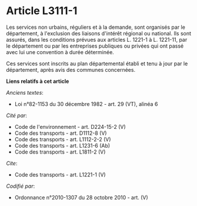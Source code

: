 # Article L3111-1

Les services non urbains, réguliers et à la demande, sont organisés par le département, à l'exclusion des liaisons d'intérêt
régional ou national. Ils sont assurés, dans les conditions prévues aux articles L. 1221-1 à L. 1221-11, par le département
ou par les entreprises publiques ou privées qui ont passé avec lui une convention à durée déterminée. 

Ces services sont inscrits au plan départemental établi et tenu à jour par le département, après avis des communes
concernées.

**Liens relatifs à cet article**

_Anciens textes_:

  - Loi n°82-1153 du 30 décembre 1982 - art. 29 (VT), alinéa 6

_Cité par_:

  - Code de l'environnement - art. D224-15-2 (V)
  - Code des transports - art. D1112-8 (V)
  - Code des transports - art. L1112-2-2 (V)
  - Code des transports - art. L1231-6 (Ab)
  - Code des transports - art. L1811-2 (V)

_Cite_:

  - Code des transports - art. L1221-1 (V)

_Codifié par_:

  - Ordonnance n°2010-1307 du 28 octobre 2010 - art. (V)
